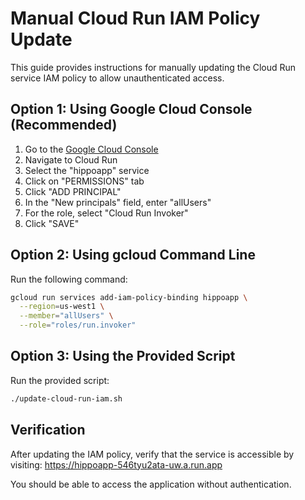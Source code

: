 # Manual Cloud Run IAM Policy Update

This guide provides instructions for manually updating the Cloud Run service IAM policy to allow unauthenticated access.

## Option 1: Using Google Cloud Console (Recommended)

1. Go to the [Google Cloud Console](https://console.cloud.google.com/)
2. Navigate to Cloud Run
3. Select the "hippoapp" service
4. Click on "PERMISSIONS" tab
5. Click "ADD PRINCIPAL"
6. In the "New principals" field, enter "allUsers"
7. For the role, select "Cloud Run Invoker"
8. Click "SAVE"

## Option 2: Using gcloud Command Line

Run the following command:

```bash
gcloud run services add-iam-policy-binding hippoapp \
  --region=us-west1 \
  --member="allUsers" \
  --role="roles/run.invoker"
```

## Option 3: Using the Provided Script

Run the provided script:

```bash
./update-cloud-run-iam.sh
```

## Verification

After updating the IAM policy, verify that the service is accessible by visiting:
https://hippoapp-546tyu2ata-uw.a.run.app

You should be able to access the application without authentication.
